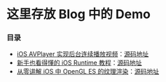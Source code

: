 # 这里存放 Blog 中的 Demo

### 目录

* [iOS AVPlayer 实现后台连续播放视频](http://www.lymanli.com/2018/03/11/iOS-AVPlayer-%E5%AE%9E%E7%8E%B0%E5%90%8E%E5%8F%B0%E8%BF%9E%E7%BB%AD%E6%92%AD%E6%94%BE%E8%A7%86%E9%A2%91/)：[源码地址](https://github.com/lmf12/blog-demo/tree/master/testPlayer)
* [新手也看得懂的 iOS Runtime 教程](http://www.lymanli.com/2018/03/15/%E6%96%B0%E6%89%8B%E4%B9%9F%E7%9C%8B%E5%BE%97%E6%87%82%E7%9A%84-iOS-Runtime-%E6%95%99%E7%A8%8B/)：[源码地址](https://github.com/lmf12/blog-demo/tree/master/testRuntime)
* [从零讲解 iOS 中 OpenGL ES 的纹理渲染](http://www.lymanli.com/2019/02/17/ios-opengles-render-texture/)：[源码地址](https://github.com/lmf12/blog-demo/tree/master/testOpenGLESRender)
